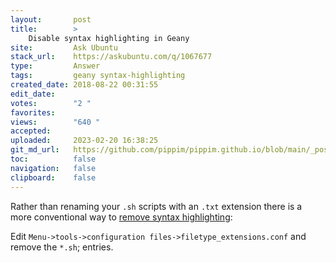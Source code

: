 ```yaml
---
layout:       post
title:        >
    Disable syntax highlighting in Geany
site:         Ask Ubuntu
stack_url:    https://askubuntu.com/q/1067677
type:         Answer
tags:         geany syntax-highlighting
created_date: 2018-08-22 00:31:55
edit_date:    
votes:        "2 "
favorites:    
views:        "640 "
accepted:     
uploaded:     2023-02-20 16:38:25
git_md_url:   https://github.com/pippim/pippim.github.io/blob/main/_posts/2018/2018-08-22-Disable-syntax-highlighting-in-Geany.md
toc:          false
navigation:   false
clipboard:    false
---
```


Rather than renaming your `.sh` scripts with an `.txt` extension there is a more conventional way to [remove syntax highlighting][1]:

Edit `Menu->tools->configuration files->filetype_extensions.conf` and remove the `*.sh`; entries.


  [1]: https://github.com/geany/geany/issues/1596
